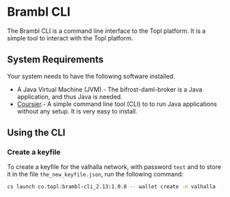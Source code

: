 # Brambl CLI

The Brambl CLI is a command line interface to the Topl platform. It is a simple tool to interact with the Topl platform.

## System Requirements

Your system needs to have the following software installed.

- A Java Virtual Machine (JVM).- The bifrost-daml-broker is a Java application, and thus Java is needed.
- [Coursier](https://get-coursier.io/docs/cli-installation).- A simple command line tool (CLI) to
to run Java applications without any setup. It is very easy to install.

## Using the CLI

### Create a keyfile

To create a keyfile for the valhalla network, with password `test` and to store it in the file `the_new_keyfile.json`, run the following command:

```bash
cs launch co.topl:brambl-cli_2.13:1.0.0 -- wallet create -n valhalla  -o the_new_keyfile.json -p test
```

